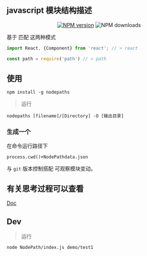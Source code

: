  ## javascript 模块结构描述

<p align="center"><a href="https://npmjs.com/package/nodepaths"><img src="https://img.shields.io/npm/v/nodepaths.svg?style=for-the-badge" alt="NPM version"></a> 
<img src="https://img.shields.io/npm/dm/peco.svg?style=for-the-badge" alt="NPM downloads"></a></p>

基于 匹配 这两种模式 
``` js
import React, {Component} from 'react'; // > react

const path = require('path') // > path
```

## 使用

```
npm install -g nodepaths
```
>运行

```
nodepaths [filename]/[Directory] -O [输出目录]
```

### 生成一个

在命令运行路径下

```
process.cwd()+NodePathdata.json
```

与 ``git`` 版本控制搭配 可观察模块变动。

## 有关思考过程可以查看 

[Doc](https://github.com/chinanf-boy/NodePath/tree/master/Doc)

## Dev

> 运行

```
node NodePath/index.js demo/test1
```
